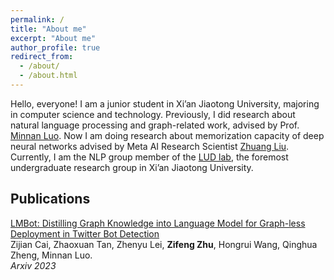 ```yaml
---
permalink: /
title: "About me"
excerpt: "About me"
author_profile: true
redirect_from: 
  - /about/
  - /about.html
---
```


Hello, everyone! I am a junior student in Xi’an Jiaotong University, majoring in computer science and technology. Previously, I did research about natural language processing and graph-related work, advised by Prof. [Minnan Luo](https://gr.xjtu.edu.cn/en/web/minnluo). Now I am doing research about memorization capacity of deep neural networks advised by Meta AI Research Scientist [Zhuang Liu](https://liuzhuang13.github.io). Currently, I am the NLP group member of the [LUD lab](https://luoundergradxjtu.github.io/), the foremost undergraduate research group in Xi’an Jiaotong University.


## Publications

[LMBot: Distilling Graph Knowledge into Language Model for Graph-less Deployment in Twitter Bot Detection](https://arxiv.org/abs/2306.17408)<br/>
Zijian Cai, Zhaoxuan Tan, Zhenyu Lei, **Zifeng Zhu**, Hongrui Wang, Qinghua Zheng, Minnan Luo. <br/>
*Arxiv 2023*<br/>
